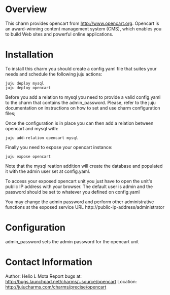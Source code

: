 # Overview

This charm provides opencart from http://www.opencart.org. Opencart is an award-winning content management system (CMS), which enables you to build Web sites and powerful online applications.

# Installation

To install this charm you should create a config.yaml file that suites your needs and schedule the following juju actions:

    juju deploy mysql
    juju deploy opencart

Before you add a relation to mysql you need to provide a valid config.yaml to the charm that contains the admin_password. Please, refer to the juju documentation on instructions on how to set and use charm configuration files;

Once the configuration is in place you can then add a relation between opencart and mysql with:

    juju add-relation opencart mysql

Finally you need to expose your opencart instance:

    juju expose opencart

Note that the mysql reation addition will create the database and populated it with the admin user set at config.yaml.

To access your exposed opencart unit you just have to open the unit's public IP address with your browser. The default user is admin and the password should be set to whatever you defined on config.yaml

You may change the admin password and perform other administrative functions at the exposed service URL http://public-ip-address/administrator

# Configuration

admin_password sets the admin password for the opencart unit

# Contact Information

Author: Helio L Mota
Report bugs at: http://bugs.launchpad.net/charms/+source/opencart
Location: http://jujucharms.com/charms/precise/opencart
